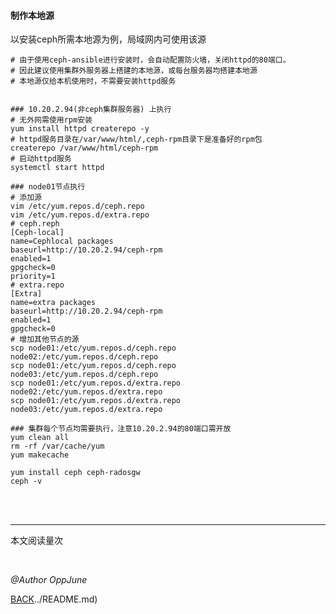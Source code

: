 #### 制作本地源

以安装ceph所需本地源为例，局域网内可使用该源

```shell
# 由于使用ceph-ansible进行安装时，会自动配置防火墙，关闭httpd的80端口。
# 因此建议使用集群外服务器上搭建的本地源，或每台服务器均搭建本地源
# 本地源仅给本机使用时，不需要安装httpd服务


### 10.20.2.94(非ceph集群服务器) 上执行
# 无外网需使用rpm安装
yum install httpd createrepo -y
# httpd服务目录在/var/www/html/,ceph-rpm目录下是准备好的rpm包
createrepo /var/www/html/ceph-rpm
# 启动httpd服务
systemctl start httpd

### node01节点执行
# 添加源
vim /etc/yum.repos.d/ceph.repo
vim /etc/yum.repos.d/extra.repo
# ceph.reph
[Ceph-local]
name=Cephlocal packages
baseurl=http://10.20.2.94/ceph-rpm
enabled=1
gpgcheck=0
priority=1
# extra.repo
[Extra]
name=extra packages
baseurl=http://10.20.2.94/ceph-rpm
enabled=1
gpgcheck=0
# 增加其他节点的源
scp node01:/etc/yum.repos.d/ceph.repo node02:/etc/yum.repos.d/ceph.repo
scp node01:/etc/yum.repos.d/ceph.repo node03:/etc/yum.repos.d/ceph.repo
scp node01:/etc/yum.repos.d/extra.repo node02:/etc/yum.repos.d/extra.repo
scp node01:/etc/yum.repos.d/extra.repo node03:/etc/yum.repos.d/extra.repo

### 集群每个节点均需要执行，注意10.20.2.94的80端口需开放
yum clean all
rm -rf /var/cache/yum
yum makecache

yum install ceph ceph-radosgw
ceph -v
```

<br /><br />

------

<script async src="//busuanzi.ibruce.info/busuanzi/2.3/busuanzi.pure.mini.js"></script>
<span id="busuanzi_container_page_pv">本文阅读量<span id="busuanzi_value_page_pv"></span>次</span>

<br />

*@Author OppJune*

[BACK](../README.md)../README.md)